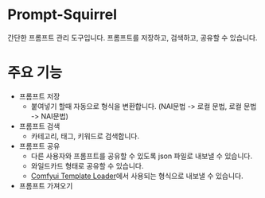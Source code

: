 # Prompt-Squirrel
간단한 프롬프트 관리 도구입니다. 프롬프트를 저장하고, 검색하고, 공유할 수 있습니다.

# 주요 기능
- 프롬프트 저장
    - 붙여넣기 할때 자동으로 형식을 변환합니다. (NAI문법 -> 로컬 문법, 로컬 문법 -> NAI문법)
- 프롬프트 검색
    - 카테고리, 태그, 키워드로 검색합니다.
- 프롬프트 공유
    - 다른 사용자와 프롬프트를 공유할 수 있도록 json 파일로 내보낼 수 있습니다.
    - 와일드카드 형태로 공유할 수 있습니다.
    - [Comfyui Template Loader](https://github.com/r3dsd/comfyui-template-loader)에서 사용되는 형식으로 내보낼 수 있습니다.
- 프롬프트 가져오기